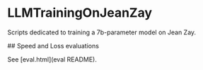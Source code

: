 # LLMTrainingOnJeanZay

Scripts dedicated to training a 7b-parameter model on Jean Zay.

## Speed and Loss evaluations

See [eval.html](eval README).


